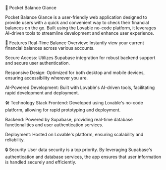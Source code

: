 📱 Pocket Balance Glance


Pocket Balance Glance is a user-friendly web application designed to provide users with a quick and convenient way to check their financial balances on the go. Built using the Lovable no-code platform, it leverages AI-driven tools to streamline development and enhance user experience.​


🚀 Features
Real-Time Balance Overview: Instantly view your current financial balances across various accounts.​

Secure Access: Utilizes Supabase integration for robust backend support and secure user authentication.​

Responsive Design: Optimized for both desktop and mobile devices, ensuring accessibility wherever you are.​

AI-Powered Development: Built with Lovable's AI-driven tools, facilitating rapid development and deployment.

🛠️ Technology Stack
Frontend: Developed using Lovable's no-code platform, allowing for rapid prototyping and deployment.​

Backend: Powered by Supabase, providing real-time database functionalities and user authentication services.​


Deployment: Hosted on Lovable's platform, ensuring scalability and reliability.​


🔒 Security
User data security is a top priority. By leveraging Supabase's authentication and database services, the app ensures that user information is handled securely and efficiently.​
